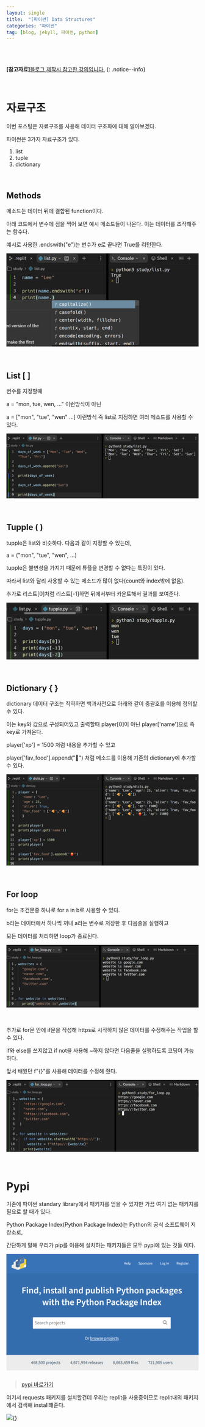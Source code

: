```yaml
---
layout: single
title:  "[파이썬] Data Structures"
categories: "파이썬"
tag: [blog, jekyll, 파이썬, python]
---
```

<br><br>

**[참고자료]**[블로그 제작시 참고한 강의입니다.](https://nomadcoders.co/python-for-beginners)
{: .notice--info}

<br>

# 자료구조

이번 포스팅은 자료구조를 사용해 데이터 구조화에 대해 알아보겠다.

파이썬은 3가지 자료구조가 있다.

1. list
2. tuple
3. dictionary

<br>

## Methods

메소드는 데이터 뒤에 결합된 function이다.

아래 코드에서 변수에 점을 찍어 보면 예시 메소드들이 나온다. 이는 데이터를 조작해주는 함수다.

예시로 사용한 .endswith("e")는 변수가 e로 끝나면 True를 리턴한다.

![](/images/webScrapper_py/15.png)

<br>

## List [ ]

변수를 지정할때 

a = "mon, tue, wen, ..." 이런방식이 아닌

a = ["mon", "tue", "wen" ...] 이런방식 즉 list로 지정하면 여러 메소드를 사용할 수 있다.

![](/images/webScrapper_py/16.png)

<br>

## Tupple ( )

tupple은 list와 비슷하다. 다음과 같이 지정할 수 있는데,

a = ("mon", "tue", "wen", ...)

tupple은 불변성을 가지기 때문에 튜플을 변경할 수 없다는 특징이 있다.

따라서 list와 달리 사용할 수 있는 메소드가 많이 없다(count와 index밖에 없음).

추가로 리스트[0]처럼 리스트[-1]하면 뒤에서부터 카운트해서 결과를 보여준다.

![](/images/webScrapper_py/17.png)

<br>

## Dictionary { }

dictionary 데이터 구조는 직역하면 백과사전으로 아래와 같이 중괄호를 이용헤 정의할 수 있다.

이는 key와 값으로 구성되어있고 출력할때 player[0]이 아닌 player['name']으로 즉 key로 가져온다.

player['xp'] = 1500 처럼 내용을 추가할 수 있고

player['fav_food'].append("🍟") 처럼 메소드를 이용해 기존의 dictionary에 추가할 수 있다.

![](/images/webScrapper_py/18.png)

<br>

## For loop

for는 조건문중 하나로 for a in b로 사용할 수 있다.

b라는 데이터에서 하나씩 꺼내 a라는 변수로 저장한 후 다음줄을 실행하고

모든 데이터를 처리하면 loop가 종료된다.

![](/images/webScrapper_py/19.png)

<br>

추가로 for문 안에 if문을 작성해 https로 시작하지 않은 데이터를 수정해주는 작업을 할 수 있다.

if와 else를 쓰지않고 if not을 사용해 ~하지 않다면 다음줄을 실행하도록 코딩이 가능하다.

앞서 배웠던 f"{}"를 사용해 데이터를 수정해 줬다.

![](/images/webScrapper_py/20.png)

<br>

# Pypi

기존에 파이썬 standary library에서 패키지를 얻을 수 있지만 가끔 여기 없는 패키지를 필요로 할 때가 있다.

Python Package Index(Python Package Index)는 Python의 공식 소프트웨어 저장소로,

간단하게 말해 우리가 pip를 이용해 설치하는 패키지들은 모두 pypi에 있는 것들 이다.

![](/images/webScrapper_py/21.png)
> [pypi 바로가기](https://pypi.org/)

여기서 requests 패키지를 설치할건데 우리는 replit을 사용중이므로 replit내의 패키지에서 검색해 install해준다.

![](/images/webScrapper_py/22.png){}



